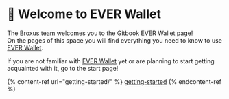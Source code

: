 # 👋 Welcome to EVER Wallet

The [Broxus team](https://broxus.com/) welcomes you to the Gitbook EVER Wallet page!\
On the pages of this space you will find everything you need to know to use [EVER Wallet](https://l1.broxus.com/everscale/wallet).

If you are not familiar with [EVER Wallet](https://l1.broxus.com/everscale/wallet) yet or are planning to start getting acquainted with it, go to the start page!

{% content-ref url="getting-started/" %}
[getting-started](getting-started/)
{% endcontent-ref %}
